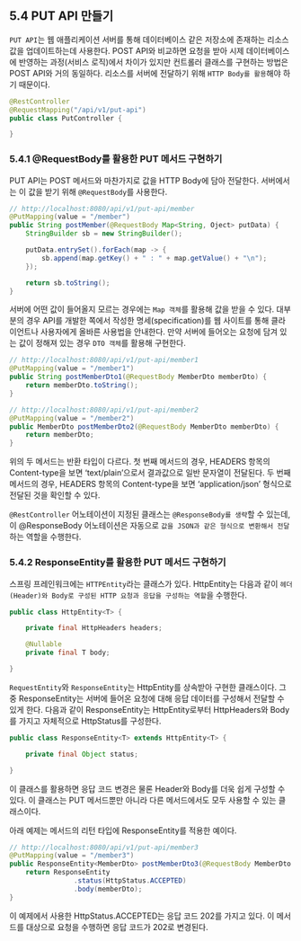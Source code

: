 ## 5.4 PUT API 만들기

`PUT API`는 웹 애플리케이션 서버를 통해 데이터베이스 같은 저장소에 존재하는 리소스 값을 업데이트하는데 사용한다. POST API와 비교하면 요청을 받아 시제 데이터베이스에 반영하는 과정(서비스 로직)에서 차이가 있지만 컨트롤러 클래스를 구현하는 방법은 POST API와 거의 동일하다. 리소스를 서버에 전달하기 위해 `HTTP Body를 활용`해야 하기 때문이다.

```java
@RestController
@RequestMapping("/api/v1/put-api")
public class PutController {

}
```

### 5.4.1 @RequestBody를 활용한 PUT 메서드 구현하기

PUT API는 POST 메서드와 마찬가지로 값을 HTTP Body에 담아 전달한다. 서버에서는 이 값을 받기 위해 `@RequestBody`를 사용한다.

```java
// http://localhost:8080/api/v1/put-api/member
@PutMapping(value = "/member")
public String postMember(@RequestBody Map<String, Oject> putData) {
	StringBuilder sb = new StringBuilder();

	putData.entrySet().forEach(map -> {
		sb.append(map.getKey() + " : " + map.getValue() + "\n");
	});

	return sb.toString();
}
```

서버에 어떤 값이 들어올지 모르는 경우에는 `Map 객체`를 활용해 값을 받을 수 있다. 대부분의 경우 API를 개발한 쪽에서 작성한 명세(specification)를 웹 사이트를 통해 클라이언트나 사용자에게 올바른 사용법을 안내한다. 만약 서버에 들어오는 요청에 담겨 있는 값이 정해져 있는 경우 `DTO 객체`를 활용해 구현한다.

```java
// http://localhost:8080/api/v1/put-api/member1
@PutMapping(value = "/member1")
public String postMemberDto1(@RequestBody MemberDto memberDto) {
	return memberDto.toString();
}

// http://localhost:8080/api/v1/put-api/member2
@PutMapping(value = "/member2")
public MemberDto postMemberDto2(@RequestBody MemberDto memberDto) {
	return memberDto;
}
```

위의 두 메서드는 반환 타입이 다르다.
 첫 번째 메서드의 경우, HEADERS 항목의 Content-type을 보면 ‘text/plain’으로서 결과값으로 일반 문자열이 전달된다. 두 번째 메서드의 경우, HEADERS 항목의 Content-type을 보면 ‘application/json’ 형식으로 전달된 것을 확인할 수 있다.

`@RestController` 어노테이션이 지정된 클래스는 `@ResponseBody를 생략`할 수 있는데, 이 @ResponseBody 어노테이션은 자동으로 `값을 JSON과 같은 형식으로 변환해서 전달`하는 역할을 수행한다.

### 5.4.2 ResponseEntity를 활용한 PUT 메서드 구현하기

스프링 프레인워크에는 `HTTPEntity`라는 클래스가 있다. HttpEntity는 다음과 같이 `헤더(Header)와 Body로 구성된 HTTP 요청과 응답을 구성하는 역할`을 수행한다.

```java
public class HttpEntity<T> {

	private final HttpHeaders headers;

	@Nullable
	private final T body;

}
```

`RequestEntity`와 `ResponseEntity`는 HttpEntity를 상속받아 구현한 클래스이다. 그 중 ResponseEntity는 서버에 들어온 요청에 대해 응답 데이터를 구성해서 전달할 수 있게 한다. 다음과 같이 ResponseEntity는 HttpEntity로부터 HttpHeaders와 Body를 가지고 자체적으로 HttpStatus를 구성한다.

```java
public class ResponseEntity<T> extends HttpEntity<T> {

	private final Object status;

}
```

이 클래스를 활용하면 응답 코드 변경은 물론 Header와 Body를 더욱 쉽게 구성할 수 있다. 이 클래스는 PUT 메서드뿐만 아니라 다른 메서드에서도 모두 사용할 수 있는 클래스이다.

아래 예제는 메서드의 리턴 타입에 ResponseEntity를 적용한 예이다.

```java
// http://localhost:8080/api/v1/put-api/member3
@PutMapping(value = "/member3")
public ResponseEntity<MemberDto> postMemberDto3(@RequestBody MemberDto memberDto) {
	return ResponseEntity
				.status(HttpStatus.ACCEPTED)
				.body(memberDto);
}
```

이 예제에서 사용한 HttpStatus.ACCEPTED는 응답 코드 202를 가지고 있다. 이 메서드를 대상으로 요청을 수행하면 응답 코드가 202로 변경된다.